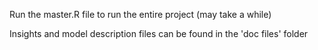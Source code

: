 Run the master.R file to run the entire project (may take a while)

Insights and model description files can be found in the 'doc files' folder
